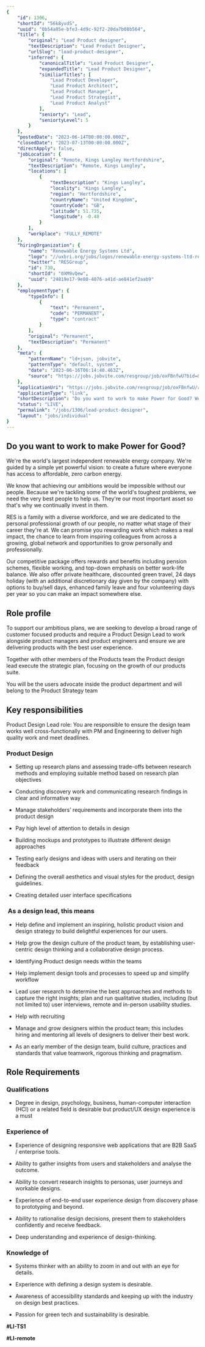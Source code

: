 ```yaml
---
{
	"id": 1306,
	"shortId": "56k8yvdS",
	"uuid": "0b54a05e-bfe3-4d9c-92f2-20da7b08b564",
	"title": {
		"original": "Lead Product designer",
		"textDescription": "Lead Product Designer",
		"urlSlug": "lead-product-designer",
		"inferred": {
			"canonicalTitle": "Lead Product Designer",
			"expandedTitle": "Lead Product Designer",
			"similiarTitles": [
				"Lead Product Developer",
				"Lead Product Architect",
				"Lead Product Manager",
				"Lead Product Strategist",
				"Lead Product Analyst"
			],
			"seniorty": "Lead",
			"seniortyLevel": 5
		}
	},
	"postedDate": "2023-06-14T00:00:00.000Z",
	"closedDate": "2023-07-13T00:00:00.000Z",
	"directApply": false,
	"jobLocation": {
		"original": "Remote, Kings Langley Hertfordshire",
		"textDescription": "Remote, Kings Langley",
		"locations": [
			{
				"textDescription": "Kings Langley",
				"locality": "Kings Langley",
				"region": "Hertfordshire",
				"countryName": "United Kingdom",
				"countryCode": "GB",
				"latitude": 51.735,
				"longitude": -0.48
			}
		],
		"workplace": "FULLY_REMOTE"
	},
	"hiringOrganization": {
		"name": "Renewable Energy Systems Ltd",
		"logo": "//uxbri.org/jobs/logos/renewable-energy-systems-ltd-res-logo.svg",
		"twitter": "RESGroup",
		"id": 730,
		"shortId": "0XM9vQew",
		"uuid": "24819e17-9e80-4076-a41d-ae841ef2aab9"
	},
	"employmentType": {
		"typeInfo": [
			{
				"text": "Permanent",
				"code": "PERMANENT",
				"type": "contract"
			}
		],
		"original": "Permanent",
		"textDescription": "Permanent"
	},
	"meta": {
		"patternName": "ld+json, jobvite",
		"patternType": "default, system",
		"date": "2023-06-16T06:14:40.463Z",
		"source": "https://jobs.jobvite.com/resgroup/job/oxFBnfwU?bid=&tid=x_e692765d-a4f5-41c6-86b6-830da11ef5fe&s=Job%20Board"
	},
	"applicationUri": "https://jobs.jobvite.com/resgroup/job/oxFBnfwU/apply",
	"applicationType": "link",
	"shortDescription": "Do you want to work to make Power for Good? We're' the world's' largest independent renewable energy company. We're' guided by a simple yet powerful vision: to create a future where everyone has",
	"status": "LIVE",
	"permalink": "/jobs/1306/lead-product-designer",
	"layout": "jobs/individual"
}
---
```

<h2>Do you want to work to make Power for Good?</h2><p>We're the world's largest independent renewable energy company. We're guided by a simple yet powerful vision: to create a future where everyone has access to affordable, zero carbon energy.</p><p>We know that achieving our ambitions would be impossible without our people. Because we're tackling some of the world's toughest problems, we need the very best people to help us. They're our most important asset so that's why we continually invest in them.</p><p>RES is a family with a diverse workforce, and we are dedicated to the personal professional growth of our people, no matter what stage of their career they're at. We can promise you rewarding work which makes a real impact, the chance to learn from inspiring colleagues from across a growing, global network and opportunities to grow personally and professionally.</p><p>Our competitive package offers rewards and benefits including pension schemes, flexible working, and top-down emphasis on better work-life balance. We also offer private healthcare, discounted green travel, 24 days holiday (with an additional discretionary day given by the company) with options to buy/sell days, enhanced family leave and four volunteering days per year so you can make an impact somewhere else.</p><h2>Role profile</h2><p>To support our ambitious plans, we are seeking to develop a broad range of customer focused&nbsp;products&nbsp;and require a Product Design Lead to work alongside product managers and product engineers and ensure we are delivering&nbsp;products with the best user experience.</p><p>Together with other members of the Products team the Product design lead&nbsp;execute the strategic plan, focusing on the&nbsp;growth of our products suite.</p><p>You&nbsp;will&nbsp;be the users advocate inside the product department and will belong to the Product Strategy team</p><h2>Key responsibilities</h2><p>Product Design&nbsp;Lead role:&nbsp;You are responsible to&nbsp;ensure&nbsp;the design team works well cross-functionally with PM and Engineering to deliver high quality work and meet deadlines.</p><h3>Product&nbsp;Design</h3><ul><li><p>Setting up research plans and assessing&nbsp;trade-offs&nbsp;between research methods and employing suitable method based on research plan objectives</p></li><li><p>Conducting discovery work and communicating research findings in clear and informative way</p></li><li><p>Manage stakeholders’ requirements and incorporate them into the product design</p></li><li><p>Pay high level of attention to details in design</p></li><li><p>Building mockups and prototypes to illustrate different design approaches</p></li><li><p>Testing early designs&nbsp;and ideas&nbsp;with users and iterating on their feedback</p></li><li><p>Defining the overall aesthetics and visual styles for the product, design guidelines.</p></li><li><p>Creating detailed user interface specifications</p></li></ul><h3>&nbsp;As a design lead, this means</h3><ul><li><p>Help define and implement an inspiring, holistic product vision and design strategy to build delightful experiences for our users.&nbsp;</p></li><li><p>Help grow the design culture of the product team, by establishing user-centric design thinking and a collaborative design process.&nbsp;</p></li><li><p>Identifying Product design needs within the teams</p></li><li><p>Help implement design tools and processes to speed up and simplify workflow</p></li><li><p>Lead user research to determine the best approaches and methods to capture the right insights; plan and run qualitative studies, including (but not limited to) user interviews, remote and in-person usability studies.&nbsp;</p></li><li><p>Help with recruiting</p></li><li><p>Manage and grow designers within the product team; this includes hiring and mentoring all levels of designers to deliver their best work.&nbsp;</p></li><li><p>As an early member of the design team, build culture, practices and standards that value teamwork, rigorous thinking and pragmatism.&nbsp;</p></li></ul><h2>Role Requirements</h2><h3>Qualifications</h3><ul><li><p>Degree in design, psychology, business, human-computer interaction (HCI) or a related field is desirable but product/UX design experience is a must&nbsp;&nbsp;</p></li></ul><h3>Experience of</h3><ul><li><p>Experience of designing responsive web applications that are B2B SaaS / enterprise tools.&nbsp;</p></li><li><p>Ability to gather insights from users and stakeholders and analyse the outcome.&nbsp;</p></li><li><p>Ability to convert research insights to personas, user journeys and workable designs.&nbsp;&nbsp;</p></li><li><p>Experience of end-to-end user experience design from discovery phase to prototyping and beyond.&nbsp;</p></li><li><p>Ability to rationalise design decisions, present them to stakeholders confidently and receive feedback.&nbsp;</p></li><li><p>Deep understanding and experience of design-thinking.&nbsp;</p></li></ul><h3>Knowledge of</h3><ul><li><p>Systems thinker with an ability to zoom in and out with an eye for details.&nbsp;</p></li><li><p>Experience with defining a design system is desirable.&nbsp;</p></li><li><p>Awareness of accessibility standards and keeping up with the industry on design best practices.</p></li><li><p>Passion for green tech and sustainability is desirable.&nbsp;</p></li></ul><p><strong>#LI-TS1</strong></p><p><strong>#LI-remote</strong></p><p>&nbsp;</p>
